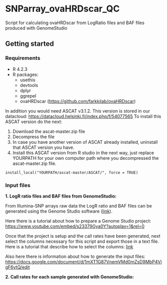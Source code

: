 # SNParray_ovaHRDscar_QC
Script for calculating ovaHRDscar from LogRatio files and BAF files produced with GenomeStudio

## Getting started

### Requirements

- R 4.2.3
- R packages:
  - usethis
  - devtools
  - dplyr
  - ggrepel
  - ovaHRDscar (https://github.com/farkkilab/ovaHRDscar)

In addition you would need ASCAT v3.1.2. This version is stored in our datacloud: https://datacloud.helsinki.fi/index.php/f/54077565
To install this ASCAT version do the next:
1. Download the ascat-master.zip file
2. Decompress the file
3. In case you have another version of ASCAT already installed, uninstall that ASCAT version you have.
4. Install this ASCAT version from R studio in the next way, just replace YOURPATH for your own computer path where you decompressed the ascat-master.zip file.

```
install_local("YOURPATH/ascat-master/ASCAT/", force = TRUE)
```

### Input files

**1. LogR ratio files and BAF files from GenomeStudio:**

From Illumina-SNP arrays raw data the LogR ratio and BAF files can be generated using the Genome Studio software ([link](https://www.illumina.com/techniques/microarrays/array-data-analysis-experimental-design/genomestudio.html)).

Here there is a tutorial about how to prepare a Genome Studio project: <https://www.youtube.com/embed/s23379Gya0Y?autoplay=1&rel=0>

Once that the project is setup and the call rates have been generated, next select the columns necessary for this script and export those in a text file. Here is a tutorial that describe how to select the columns: [link](http://penncnv.openbioinformatics.org/en/latest/user-guide/input/#preparing-input-signal-intensity-files-from-beadstudio-project-files)

Also here there is information about how  to generate the input files: https://docs.google.com/document/d/1mXT1G87VnemVMd0mZsD9MbP4VigF6vtQ/edit


**2. Call rates for each sample generated with GenomeStudio:**



